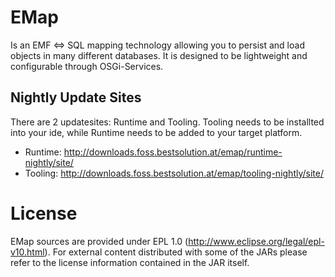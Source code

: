 EMap
====

Is an EMF <=> SQL mapping technology allowing you to persist and load objects in many different databases. It
is designed to be lightweight and configurable through OSGi-Services.


Nightly Update Sites
--------------------
There are 2 updatesites: Runtime and Tooling. Tooling needs to be installted into your ide, while Runtime needs to be added to your target platform.
 * Runtime: http://downloads.foss.bestsolution.at/emap/runtime-nightly/site/
 * Tooling: http://downloads.foss.bestsolution.at/emap/tooling-nightly/site/




License
=======
EMap sources are provided under EPL 1.0 (http://www.eclipse.org/legal/epl-v10.html). For external content
distributed with some of the JARs please refer to the license information contained in the JAR itself. 

